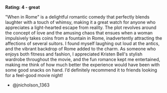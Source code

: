 **Rating: 4 - great**

"When in Rome" is a delightful romantic comedy that perfectly blends laughter with a touch of whimsy, making it a great watch for anyone who appreciates a light-hearted escape from reality. The plot revolves around the concept of love and the amusing chaos that ensues when a woman impulsively takes coins from a fountain in Rome, inadvertently attracting the affections of several suitors. I found myself laughing out loud at the antics, and the vibrant backdrop of Rome added to the charm. As someone who enjoys both fitness and fashion, I appreciated Kristen Bell's stylish wardrobe throughout the movie, and the fun romance kept me entertained, making me think of how much better the experience would have been with some good snacks on hand. I’d definitely recommend it to friends looking for a feel-good movie night! 

- @jnicholson_1363